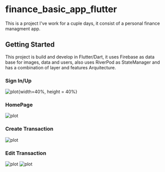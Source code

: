 # finance_basic_app_flutter

This is a project I've work for a cuple days, it consist of a personal finance managment app. 

## Getting Started

This project is build and develop in Flutter/Dart, it uses Firebase as data base for images, data and users, also uses RiverPod as StateManager and has a combination of layer and features Arquitecture.

### Sign In/Up

![plot](readme_images/sign_in_up.jpeg){width=40%, height = 40%}

### HomePage

![plot](readme_images/home_page.jpeg)

### Create Transaction
![plot](readme_images/new_transaction.jpeg)

### Edit Transaction

![plot](readme_images/edit_transaction.jpeg)
![plot](readme_images/edit_transaction_with_image.jpeg)
